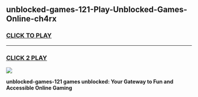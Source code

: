 
## unblocked-games-121-Play-Unblocked-Games-Online-ch4rx
<h3>
<a href="https://premium76.site?title=unblocked-games-121&ref=25A">CLICK TO PLAY</a></h3>
<hr>

<h3>
<a href="https://premium76.site?title=unblocked-games-121&ref=25A">CLICK 2 PLAY</a>
  
</h3>

<a href="https://premium76.site?title=unblocked-games-121&ref=25A"><img src="https://clearcache.store/games.png"></a>


**unblocked-games-121 games unblocked: Your Gateway to Fun and Accessible Online Gaming**
